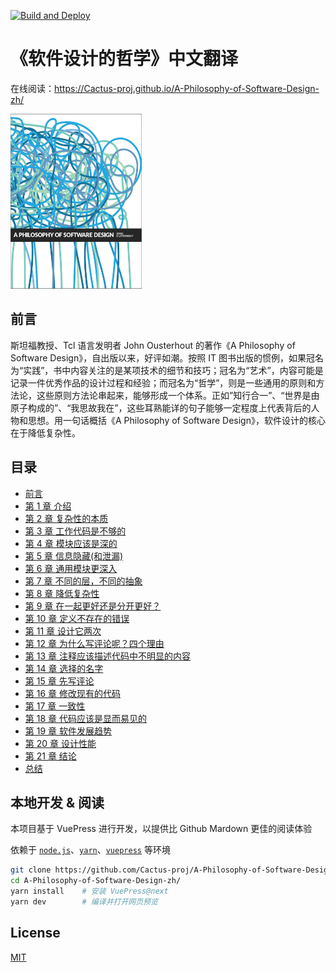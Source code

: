 [![Build and Deploy](https://github.com/Cactus-proj/A-Philosophy-of-Software-Design-zh/actions/workflows/CI.yml/badge.svg)](https://github.com/Cactus-proj/A-Philosophy-of-Software-Design-zh/actions/workflows/CI.yml)
# 《软件设计的哲学》中文翻译

在线阅读：https://Cactus-proj.github.io/A-Philosophy-of-Software-Design-zh/

<div style="inline">
  <img src="./docs/cover.jpeg" width="210px" height="280px" />
</div>


## 前言

斯坦福教授、Tcl 语言发明者 John Ousterhout 的著作《A Philosophy of Software Design》，自出版以来，好评如潮。按照 IT 图书出版的惯例，如果冠名为“实践”，书中内容关注的是某项技术的细节和技巧；冠名为“艺术”，内容可能是记录一件优秀作品的设计过程和经验；而冠名为“哲学”，则是一些通用的原则和方法论，这些原则方法论串起来，能够形成一个体系。正如”知行合一”、“世界是由原子构成的”、“我思故我在”，这些耳熟能详的句子能够一定程度上代表背后的人物和思想。用一句话概括《A Philosophy of Software Design》，软件设计的核心在于降低复杂性。


## 目录

- [前言](docs/preface.md)
- [第 1 章 介绍](docs/ch01.md)
- [第 2 章 复杂性的本质](docs/ch02.md)
- [第 3 章 工作代码是不够的](docs/ch03.md)
- [第 4 章 模块应该是深的](docs/ch04.md)
- [第 5 章 信息隐藏(和泄漏)](docs/ch05.md)
- [第 6 章 通用模块更深入](docs/ch06.md)
- [第 7 章 不同的层，不同的抽象](docs/ch07.md)
- [第 8 章 降低复杂性](docs/ch08.md)
- [第 9 章 在一起更好还是分开更好？](docs/ch09.md)
- [第 10 章 定义不存在的错误](docs/ch10.md)
- [第 11 章 设计它两次](docs/ch11.md)
- [第 12 章 为什么写评论呢？四个理由](docs/ch12.md)
- [第 13 章 注释应该描述代码中不明显的内容](docs/ch13.md)
- [第 14 章 选择的名字](docs/ch14.md)
- [第 15 章 先写评论](docs/ch15.md)
- [第 16 章 修改现有的代码](docs/ch16.md)
- [第 17 章 一致性](docs/ch17.md)
- [第 18 章 代码应该是显而易见的](docs/ch18.md)
- [第 19 章 软件发展趋势](docs/ch19.md)
- [第 20 章 设计性能](docs/ch20.md)
- [第 21 章 结论](docs/ch21.md)
- [总结](docs/summary.md)


## 本地开发 & 阅读

本项目基于 VuePress 进行开发，以提供比 Github Mardown 更佳的阅读体验

依赖于 [`node.js`][nodejs]、[`yarn`][yarn]、[`vuepress`][vuepress] 等环境

[nodejs]: https://nodejs.org/zh-cn/
[yarn]: https://yarnpkg.com/
[vuepress]: https://v2.vuepress.vuejs.org/zh/


```sh
git clone https://github.com/Cactus-proj/A-Philosophy-of-Software-Design-zh.git
cd A-Philosophy-of-Software-Design-zh/
yarn install    # 安装 VuePress@next
yarn dev        # 编译并打开网页预览
```


## License

[MIT](./LICENSE)
